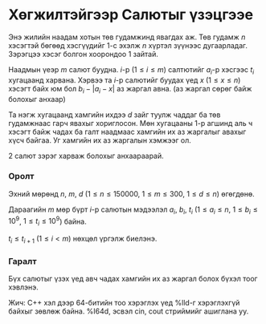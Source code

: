 Хөгжилтэйгээр Салютыг үзэцгээе
==============================

Энэ жилийн наадам хотын төв гудамжинд явагдах аж. Төв гудамж $n$ хэсэгтэй бөгөөд хэсгүүдийг $1$-с эхэлж $n$ хүртэл зүүнээс дугаарладаг. Зэрэгцээ хэсэг болгон хоорондоо $1$ зайтай.

Наадмын үеэр $m$ салют буудна. $i$-р ($1 ≤ i ≤ m$) салтютийг $a_i$-р хэсгээс $t_i$ хугацаанд харвана. Хэрвээ та $i$-р салютийг буудах үед $x$ ($1 ≤ x ≤ n$) хэсэгт байх юм бол $b_i-|a_i-x|$ аз жаргал авна. (аз жаргал сөрөг байж болохыг анхаар)

Та нэгж хугацаанд хамгийн ихдээ $d$ зайг туулж чаддаг ба төв гудамжнаас гарч явахыг хориглосон.  Мөн хугацааны 1-р агшинд аль ч хэсэгт байж чадах ба галт наадмаас хамгийн их аз жаргалыг авахыг хүсч байгаа. Уг хамгийн их аз жаргалын хэмжээг ол.

2 салют зэрэг харваж болохыг анхаараарай.

### Оролт

Эхний мөрөнд $n$, $m$, $d$ ($1 ≤ n≤ 150000$, $1 ≤ m ≤ 300$, $1 ≤ d ≤ n$) өгөгдөнө.

Дараагийн $m$ мөр бүрт $i$-р салютын мэдээлэл $a_i$, $b_i$, $t_i$ ($1 ≤ a_i ≤ n$, $1 ≤ b_i ≤ 10^9$, $1 ≤ t_i ≤ 10^9$) байна.

$t_i ≤ t_{i+1}$ ($1 ≤ i < m$) нөхцөл үргэлж биелэнэ.

### Гаралт
Бүх салютыг үзэх үед авч чадах хамгийн их аз жаргал болох бүхэл тоог хэвлэнэ.

Жич: C++ хэл дээр 64-битийн тоо хэрэглэх үед %lld-г хэрэглэхгүй байхыг зөвлөж байна. %I64d, эсвэл cin, cout стриймийг ашиглана уу.
